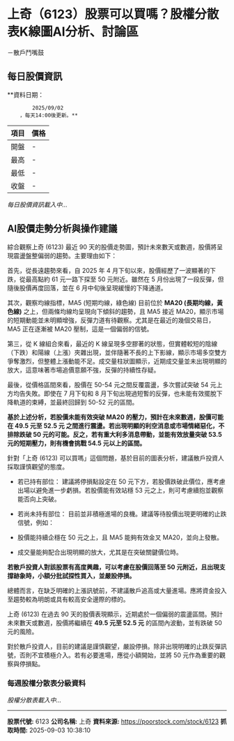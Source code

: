 # 上奇（6123）股票可以買嗎？股權分散表K線圖AI分析、討論區
－散戶鬥嘴鼓

## 每日股價資訊

**資料日期：
        
            2025/09/02
        ，每天14:00後更新。**

| 項目 | 價格 |
|------|------|
| 開盤 | - |
| 最高 | - |
| 最低 | - |
| 收盤 | - |

*每日股價資訊載入中...*

## AI股價走勢分析與操作建議

綜合觀察上奇 (6123) 最近 90 天的股價走勢圖，預計未來數天或數週，股價將呈現震盪盤整偏弱的趨勢。主要理由如下：

首先，從長遠趨勢來看，自 2025 年 4 月下旬以來，股價經歷了一波顯著的下跌，從最高點約 61 元一路下探至 50 元附近。雖然在 5 月份出現了一段反彈，但隨後股價再度回落，並在 6 月中旬後呈現緩慢的下降通道。

其次，觀察均線指標，MA5 (短期均線，綠色線) 目前位於 **MA20 (長期均線，黃色線)** 之上，但兩條均線均呈現向下傾斜的趨勢，且 MA5 接近 MA20，顯示市場的短期動能並未明顯增強，反彈力道有待觀察。尤其是在最近的幾個交易日，MA5 正在逐漸被 MA20 壓制，這是一個偏弱的信號。

第三，從 K 線組合來看，最近的 K 線呈現多空膠著的狀態，但實體較短的陰線（下跌）和陽線（上漲）夾雜出現，並伴隨著不長的上下影線，顯示市場多空雙方爭奪激烈，但整體上漲動能不足。成交量柱狀圖顯示，近期成交量並未出現明顯的放大，這意味著市場追價意願不強，反彈的持續性存疑。

最後，從價格區間來看，股價在 50-54 元之間反覆震盪，多次嘗試突破 54 元上方均告失敗。即使在 7 月下旬和 8 月下旬出現過短暫的反彈，也未能有效擺脫下降軌道的束縛，並最終回歸到 50-52 元的區間。

**基於上述分析，若股價未能有效突破 MA20 的壓力，預計在未來數週，股價可能在 **49.5 元至 52.5 元** 之間進行震盪。若出現明顯的利空消息或市場情緒惡化，不排除跌破 50 元的可能。反之，若有重大利多消息帶動，並能有效放量突破 53.5 元的短期壓力，則有機會挑戰 54.5 元以上的區間。**

針對「上奇 (6123) 可以買嗎」這個問題，基於目前的圖表分析，建議散戶投資人採取謹慎觀望的態度。

*   若已持有部位： 建議將停損點設定在 50 元下方，若股價跌破此價位，應考慮出場以避免進一步虧損。若股價能有效站穩 53 元之上，則可考慮續抱並觀察能否向上突破。

*   若尚未持有部位： 目前並非積極進場的良機。建議等待股價出現更明確的止跌信號，例如：

*   股價能持續企穩在 50 元之上，且 MA5 能夠有效金叉 MA20，並向上發散。

*   成交量能夠配合出現明顯的放大，尤其是在突破關鍵價位時。

**若散戶投資人對該股票有高度興趣，可以考慮在股價回落至 50 元附近，且出現支撐跡象時，小額分批試探性買入，並嚴設停損。**

總體而言，在缺乏明確的上漲訊號前，不建議散戶追高或大量進場。應將資金投入至趨勢較為明朗或具有較高安全邊際的標的。

上奇 (6123) 在過去 90 天的股價表現顯示，近期處於一個偏弱的震盪區間。預計未來數天或數週，股價將繼續在 **49.5 元至 52.5 元** 的區間內波動，並有跌破 50 元的風險。

對於散戶投資人，目前的建議是謹慎觀望，嚴設停損。除非出現明確的止跌反彈訊號，否則不宜積極介入。若有必要進場，應從小額開始，並將 50 元作為重要的觀察與停損點。

### 每週股權分散表分級資料

*股權分散表載入中...*

---

**股票代號:** 6123
**公司名稱:** 上奇
**資料來源:** https://poorstock.com/stock/6123
**抓取時間:** 2025-09-03 10:38:10